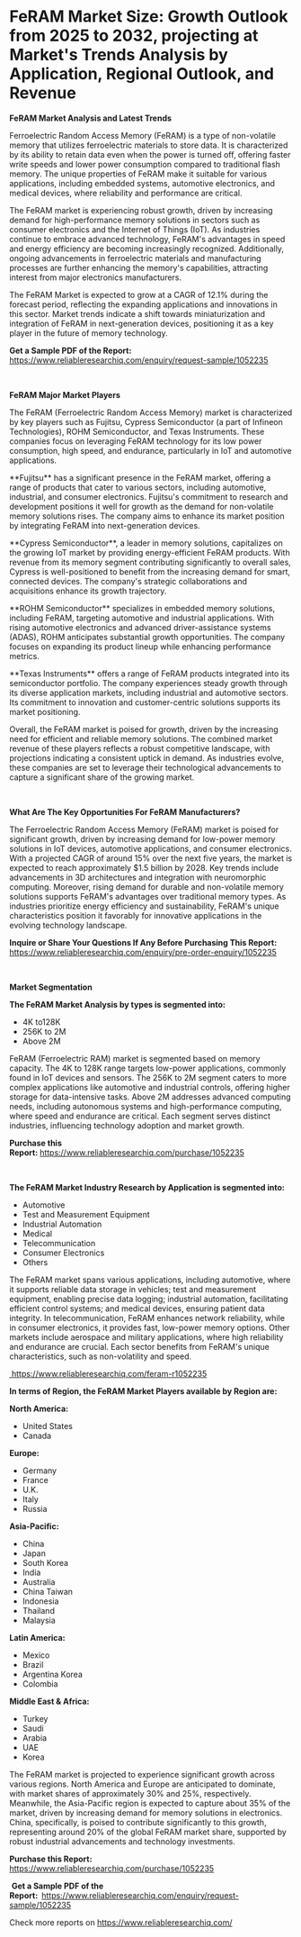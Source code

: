 <p><h1>FeRAM Market Size: Growth Outlook from 2025 to 2032, projecting at Market's Trends Analysis by Application, Regional Outlook, and Revenue</h1></p><p><strong>FeRAM Market Analysis and Latest Trends</strong></p>
<p><p>Ferroelectric Random Access Memory (FeRAM) is a type of non-volatile memory that utilizes ferroelectric materials to store data. It is characterized by its ability to retain data even when the power is turned off, offering faster write speeds and lower power consumption compared to traditional flash memory. The unique properties of FeRAM make it suitable for various applications, including embedded systems, automotive electronics, and medical devices, where reliability and performance are critical.</p><p>The FeRAM market is experiencing robust growth, driven by increasing demand for high-performance memory solutions in sectors such as consumer electronics and the Internet of Things (IoT). As industries continue to embrace advanced technology, FeRAM's advantages in speed and energy efficiency are becoming increasingly recognized. Additionally, ongoing advancements in ferroelectric materials and manufacturing processes are further enhancing the memory's capabilities, attracting interest from major electronics manufacturers.</p><p>The FeRAM Market is expected to grow at a CAGR of 12.1% during the forecast period, reflecting the expanding applications and innovations in this sector. Market trends indicate a shift towards miniaturization and integration of FeRAM in next-generation devices, positioning it as a key player in the future of memory technology.</p></p>
<p><strong>Get a Sample PDF of the Report:&nbsp;</strong> <a href="https://www.reliableresearchiq.com/enquiry/request-sample/1052235?utm_campaign=2282&utm_medium=2&utm_source=Github&utm_content=ia&utm_term=06042025&utm_id=feram">https://www.reliableresearchiq.com/enquiry/request-sample/1052235</a></p>
<p>&nbsp;</p>
<p><strong>FeRAM Major Market Players</strong></p>
<p><p>The FeRAM (Ferroelectric Random Access Memory) market is characterized by key players such as Fujitsu, Cypress Semiconductor (a part of Infineon Technologies), ROHM Semiconductor, and Texas Instruments. These companies focus on leveraging FeRAM technology for its low power consumption, high speed, and endurance, particularly in IoT and automotive applications.</p><p>**Fujitsu** has a significant presence in the FeRAM market, offering a range of products that cater to various sectors, including automotive, industrial, and consumer electronics. Fujitsu's commitment to research and development positions it well for growth as the demand for non-volatile memory solutions rises. The company aims to enhance its market position by integrating FeRAM into next-generation devices.</p><p>**Cypress Semiconductor**, a leader in memory solutions, capitalizes on the growing IoT market by providing energy-efficient FeRAM products. With revenue from its memory segment contributing significantly to overall sales, Cypress is well-positioned to benefit from the increasing demand for smart, connected devices. The company's strategic collaborations and acquisitions enhance its growth trajectory.</p><p>**ROHM Semiconductor** specializes in embedded memory solutions, including FeRAM, targeting automotive and industrial applications. With rising automotive electronics and advanced driver-assistance systems (ADAS), ROHM anticipates substantial growth opportunities. The company focuses on expanding its product lineup while enhancing performance metrics.</p><p>**Texas Instruments** offers a range of FeRAM products integrated into its semiconductor portfolio. The company experiences steady growth through its diverse application markets, including industrial and automotive sectors. Its commitment to innovation and customer-centric solutions supports its market positioning.</p><p>Overall, the FeRAM market is poised for growth, driven by the increasing need for efficient and reliable memory solutions. The combined market revenue of these players reflects a robust competitive landscape, with projections indicating a consistent uptick in demand. As industries evolve, these companies are set to leverage their technological advancements to capture a significant share of the growing market.</p></p>
<p>&nbsp;</p>
<p><strong>What Are The Key Opportunities For FeRAM Manufacturers?</strong></p>
<p><p>The Ferroelectric Random Access Memory (FeRAM) market is poised for significant growth, driven by increasing demand for low-power memory solutions in IoT devices, automotive applications, and consumer electronics. With a projected CAGR of around 15% over the next five years, the market is expected to reach approximately $1.5 billion by 2028. Key trends include advancements in 3D architectures and integration with neuromorphic computing. Moreover, rising demand for durable and non-volatile memory solutions supports FeRAM's advantages over traditional memory types. As industries prioritize energy efficiency and sustainability, FeRAM's unique characteristics position it favorably for innovative applications in the evolving technology landscape.</p></p>
<p><strong>Inquire or Share Your Questions If Any Before Purchasing This Report:</strong> <a href="https://www.reliableresearchiq.com/enquiry/pre-order-enquiry/1052235?utm_campaign=2282&utm_medium=2&utm_source=Github&utm_content=ia&utm_term=06042025&utm_id=feram">https://www.reliableresearchiq.com/enquiry/pre-order-enquiry/1052235</a></p>
<p>&nbsp;</p>
<p><strong>Market Segmentation</strong></p>
<p><strong>The FeRAM Market Analysis by types is segmented into:</strong></p>
<p><ul><li>4K to128K</li><li>256K to 2M</li><li>Above 2M</li></ul></p>
<p><p>FeRAM (Ferroelectric RAM) market is segmented based on memory capacity. The 4K to 128K range targets low-power applications, commonly found in IoT devices and sensors. The 256K to 2M segment caters to more complex applications like automotive and industrial controls, offering higher storage for data-intensive tasks. Above 2M addresses advanced computing needs, including autonomous systems and high-performance computing, where speed and endurance are critical. Each segment serves distinct industries, influencing technology adoption and market growth.</p></p>
<p><strong>Purchase this Report:&nbsp;</strong><a href="https://www.reliableresearchiq.com/purchase/1052235?utm_campaign=2282&utm_medium=2&utm_source=Github&utm_content=ia&utm_term=06042025&utm_id=feram">https://www.reliableresearchiq.com/purchase/1052235</a></p>
<p>&nbsp;</p>
<p><strong>The FeRAM Market Industry Research by Application is segmented into:</strong></p>
<p><ul><li>Automotive</li><li>Test and Measurement Equipment</li><li>Industrial Automation</li><li>Medical</li><li>Telecommunication</li><li>Consumer Electronics</li><li>Others</li></ul></p>
<p><p>The FeRAM market spans various applications, including automotive, where it supports reliable data storage in vehicles; test and measurement equipment, enabling precise data logging; industrial automation, facilitating efficient control systems; and medical devices, ensuring patient data integrity. In telecommunication, FeRAM enhances network reliability, while in consumer electronics, it provides fast, low-power memory options. Other markets include aerospace and military applications, where high reliability and endurance are crucial. Each sector benefits from FeRAM's unique characteristics, such as non-volatility and speed.</p></p>
<p><a href="https://www.reliableresearchiq.com/feram-r1052235?utm_campaign=2282&utm_medium=2&utm_source=Github&utm_content=ia&utm_term=06042025&utm_id=feram">&nbsp;https://www.reliableresearchiq.com/feram-r1052235</a></p>
<p><strong>In terms of Region, the FeRAM Market Players available by Region are:</strong></p>
<p>
    <p> <strong> North America: </strong>
        <ul>
            <li>United States</li>
            <li>Canada</li>
        </ul>
        </p> 
    <p> <strong> Europe: </strong>
        <ul>
            <li>Germany</li>
            <li>France</li>
            <li>U.K.</li>
            <li>Italy</li>
            <li>Russia</li>
        </ul>
        </p> 
    <p> <strong> Asia-Pacific: </strong>
        <ul>
            <li>China</li>
            <li>Japan</li>
            <li>South Korea</li>
            <li>India</li>
            <li>Australia</li>
            <li>China Taiwan</li>
            <li>Indonesia</li>
            <li>Thailand</li>
            <li>Malaysia</li>
        </ul>
        </p> 
    <p> <strong> Latin America: </strong>
        <ul>
            <li>Mexico</li>
            <li>Brazil</li>
            <li>Argentina Korea</li>
            <li>Colombia</li>
        </ul>
        </p> 
    <p> <strong> Middle East & Africa: </strong>
        <ul>
            <li>Turkey</li>
            <li>Saudi</li>
            <li>Arabia</li>
            <li>UAE</li>
            <li>Korea</li>
        </ul>
    </p>
    </p>
<p><p>The FeRAM market is projected to experience significant growth across various regions. North America and Europe are anticipated to dominate, with market shares of approximately 30% and 25%, respectively. Meanwhile, the Asia-Pacific region is expected to capture about 35% of the market, driven by increasing demand for memory solutions in electronics. China, specifically, is poised to contribute significantly to this growth, representing around 20% of the global FeRAM market share, supported by robust industrial advancements and technology investments.</p></p>
<p><strong>Purchase this Report: </strong><a href="https://www.reliableresearchiq.com/purchase/1052235?utm_campaign=2282&utm_medium=2&utm_source=Github&utm_content=ia&utm_term=06042025&utm_id=feram">https://www.reliableresearchiq.com/purchase/1052235</a></p>
<p>&nbsp;<strong>Get a Sample PDF of the Report:&nbsp;&nbsp;</strong><a href="https://www.reliableresearchiq.com/enquiry/request-sample/1052235?utm_campaign=2282&utm_medium=2&utm_source=Github&utm_content=ia&utm_term=06042025&utm_id=feram">https://www.reliableresearchiq.com/enquiry/request-sample/1052235</a></p>
<p><strong></strong></p>
<p>Check more reports on <a href="https://www.reliableresearchiq.com/?utm_campaign=2282&utm_medium=2&utm_source=Github&utm_content=ia&utm_term=06042025&utm_id=feram">https://www.reliableresearchiq.com/</a></p>
